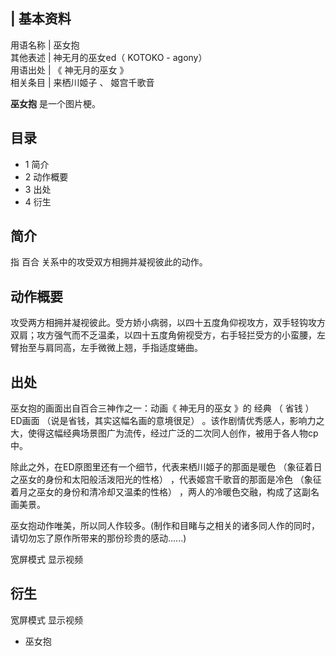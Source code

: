 |  **基本资料**  
---  
用语名称  |  巫女抱   
其他表述  |  神无月的巫女ed（  KOTOKO  \- agony）   
用语出处  |  《  神无月的巫女  》   
相关条目  |  来栖川姬子  、  姬宫千歌音   
  
**巫女抱** 是一个图片梗。

##  目录

  * 1  简介 
  * 2  动作概要 
  * 3  出处 
  * 4  衍生 

##  简介

指  百合  关系中的攻受双方相拥并凝视彼此的动作。

##  动作概要

攻受两方相拥并凝视彼此。受方娇小病弱，以四十五度角仰视攻方，双手轻钩攻方双肩；攻方强气而不乏温柔，以四十五度角俯视受方，右手轻拦受方的小蛮腰，左臂抬至与肩同高，左手微微上翘，手指适度蜷曲。

##  出处

巫女抱的画面出自百合三神作之一：动画《  神无月的巫女  》的  经典  （  省钱  ）  ED画面  （说是省钱，其实这幅名画的意境很足）
。该作剧情优秀感人，影响力之大，使得这幅经典场景图广为流传，经过广泛的二次同人创作，被用于各人物cp中。

除此之外，在ED原图里还有一个细节，代表来栖川姬子的那面是暖色  （象征着日之巫女的身份和太阳般活泼阳光的性格）  ，代表姬宫千歌音的那面是冷色
（象征着月之巫女的身份和清冷却又温柔的性格）  ，两人的冷暖色交融，构成了这副名画美景。

巫女抱动作唯美，所以同人作较多。(制作和目睹与之相关的诸多同人作的同时，请切勿忘了原作所带来的那份珍贵的感动......)

宽屏模式  显示视频

##  衍生

宽屏模式  显示视频

  * 巫女抱 

